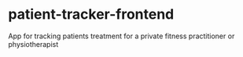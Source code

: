 # patient-tracker-frontend
App for tracking patients treatment for a private fitness practitioner or physiotherapist
